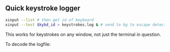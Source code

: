 ## Quick keystroke logger

```bash
xinput --list # then get id of keyboard
xinput --test $kybd_id > keystrokes.log & # send to bg to escape detection
```
This works for keystrokes on any window, not just the terminal in question.

To decode the logfile:

```bash

```
<!--stackedit_data:
eyJoaXN0b3J5IjpbLTI4NTEwMDc1MF19
-->